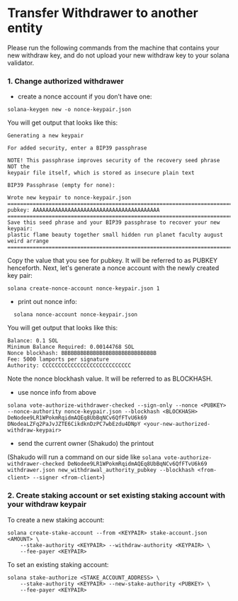 # Transfer Withdrawer to another entity

Please run the following commands from the machine that contains your new withdraw key, and do not upload your new withdraw key to your solana validator.

### 1. Change authorized withdrawer
- create a nonce account if you don’t have one:
```
solana-keygen new -o nonce-keypair.json
```
You will get output that looks like this:
```
Generating a new keypair

For added security, enter a BIP39 passphrase

NOTE! This passphrase improves security of the recovery seed phrase NOT the
keypair file itself, which is stored as insecure plain text

BIP39 Passphrase (empty for none): 

Wrote new keypair to nonce-keypair.json
==================================================================================
pubkey: AAAAAAAAAAAAAAAAAAAAAAAAAAAAAAAAAAAAAAAA
==================================================================================
Save this seed phrase and your BIP39 passphrase to recover your new keypair:
plastic flame beauty together small hidden run planet faculty august weird arrange
==================================================================================
```
Copy the value that you see for pubkey. It will be referred to as PUBKEY henceforth.
Next, let's generate a nonce account with the newly created key pair:
```
solana create-nonce-account nonce-keypair.json 1
```
- print out nonce info:
```
  solana nonce-account nonce-keypair.json
```
You will get output that looks like this:
```
Balance: 0.1 SOL
Minimum Balance Required: 0.00144768 SOL
Nonce blockhash: BBBBBBBBBBBBBBBBBBBBBBBBBBBBBB
Fee: 5000 lamports per signature
Authority: CCCCCCCCCCCCCCCCCCCCCCCCCCCC
```
Note the nonce blockhash value. It will be referred to as BLOCKHASH.
- use nonce info from above
```
solana vote-authorize-withdrawer-checked --sign-only --nonce <PUBKEY> --nonce-authority nonce-keypair.json --blockhash <BLOCKHASH> DeNodee9LR1WPokmRqidmAQEq8UbBqNCv6QfFTvU6k69 DNodeaLZFq2PaJvJZTE6CikdknDzPC7wbEzdu4DNpY <your-new-authorized-withdraw-keypair>
```
- send the current owner (Shakudo) the printout

(Shakudo will run a command on our side like `solana vote-authorize-withdrawer-checked DeNodee9LR1WPokmRqidmAQEq8UbBqNCv6QfFTvU6k69 withdrawer.json new_withdrawal_authority_pubkey --blockhash <from-client> --signer <from-client>`)

### 2. Create staking account or set existing staking account with your withdraw keypair
To create a new staking account:
```
solana create-stake-account --from <KEYPAIR> stake-account.json <AMOUNT> \
    --stake-authority <KEYPAIR> --withdraw-authority <KEYPAIR> \
    --fee-payer <KEYPAIR>
```
To set an existing staking account:
```
solana stake-authorize <STAKE_ACCOUNT_ADDRESS> \
    --stake-authority <KEYPAIR> --new-stake-authority <PUBKEY> \
    --fee-payer <KEYPAIR>
```
